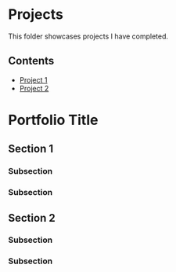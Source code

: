 # Projects
This folder showcases projects I have completed.
## Contents
* [Project 1](project_1)
* [Project 2](project_2)
# Portfolio Title

## Section 1

### Subsection

### Subsection

## Section 2

### Subsection

### Subsection
